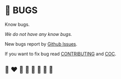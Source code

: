 # 🐛 BUGS

Know bugs.

*We do not have any know bugs.*

New bugs report by [Github Issues](https://github.com/writeonly/helma/issues).

If you want to fix bug read [CONTRIBUTING](CONTRIBUTING.md) and [COC](CODE_OF_CONDUCT.md).

## 🌈 ❤️ 💛 💚 💙 🤍 🖤 🦄
